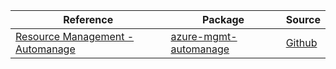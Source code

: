 | Reference | Package | Source |
|---|---|---|
|[Resource Management - Automanage](mgmt-automanage-readme.md)|[azure-mgmt-automanage](https://pypi.org/project/azure-mgmt-automanage)|[Github](https://github.com/Azure/azure-sdk-for-python/blob/main/sdk/automanage/azure-mgmt-automanage)|
